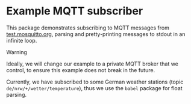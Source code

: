 # Example MQTT subscriber

This package demonstrates subscribing to MQTT messages from [test.mosquitto.org](https://test.mosquitto.org), parsing and pretty-printing messages to stdout in an infinite loop.

> [!WARNING]
> Ideally, we will change our example to a private MQTT broker that we control, to ensure this example does not break in the future.

Currently, we have subscribed to some German weather stations (topic `de/nrw/+/wetter/temperature`), thus we use the `babel` package for float parsing.

